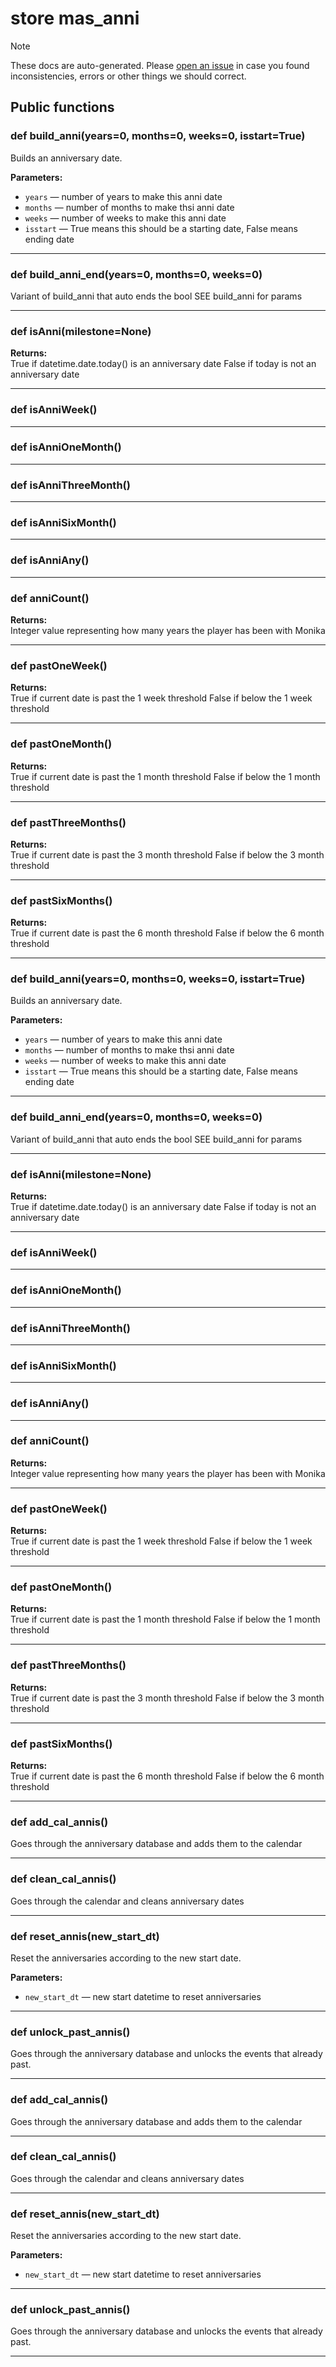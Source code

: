 # store mas_anni

> [!NOTE]
> These docs are auto-generated. Please [open an issue](https://github.com/Friends-of-Monika/mas-docs/issues/new)
> in case you found inconsistencies, errors or other things we should correct.

## Public functions

### def build_anni(years=0, months=0, weeks=0, isstart=True)

Builds an anniversary date.

**Parameters:**
- `years` &mdash; number of years to make this anni date
- `months` &mdash; number of months to make thsi anni date
- `weeks` &mdash; number of weeks to make this anni date
- `isstart` &mdash; True means this should be a starting date, False means ending date


---

### def build_anni_end(years=0, months=0, weeks=0)

Variant of build_anni that auto ends the bool  SEE build_anni for params

---

### def isAnni(milestone=None)

**Returns:**<br>
True if datetime.date.today() is an anniversary date False if today is not an anniversary date

---

### def isAnniWeek()

---

### def isAnniOneMonth()

---

### def isAnniThreeMonth()

---

### def isAnniSixMonth()

---

### def isAnniAny()

---

### def anniCount()

**Returns:**<br>
Integer value representing how many years the player has been with Monika

---

### def pastOneWeek()

**Returns:**<br>
True if current date is past the 1 week threshold False if below the 1 week threshold

---

### def pastOneMonth()

**Returns:**<br>
True if current date is past the 1 month threshold False if below the 1 month threshold

---

### def pastThreeMonths()

**Returns:**<br>
True if current date is past the 3 month threshold False if below the 3 month threshold

---

### def pastSixMonths()

**Returns:**<br>
True if current date is past the 6 month threshold False if below the 6 month threshold

---

### def build_anni(years=0, months=0, weeks=0, isstart=True)

Builds an anniversary date.

**Parameters:**
- `years` &mdash; number of years to make this anni date
- `months` &mdash; number of months to make thsi anni date
- `weeks` &mdash; number of weeks to make this anni date
- `isstart` &mdash; True means this should be a starting date, False means ending date


---

### def build_anni_end(years=0, months=0, weeks=0)

Variant of build_anni that auto ends the bool  SEE build_anni for params

---

### def isAnni(milestone=None)

**Returns:**<br>
True if datetime.date.today() is an anniversary date False if today is not an anniversary date

---

### def isAnniWeek()

---

### def isAnniOneMonth()

---

### def isAnniThreeMonth()

---

### def isAnniSixMonth()

---

### def isAnniAny()

---

### def anniCount()

**Returns:**<br>
Integer value representing how many years the player has been with Monika

---

### def pastOneWeek()

**Returns:**<br>
True if current date is past the 1 week threshold False if below the 1 week threshold

---

### def pastOneMonth()

**Returns:**<br>
True if current date is past the 1 month threshold False if below the 1 month threshold

---

### def pastThreeMonths()

**Returns:**<br>
True if current date is past the 3 month threshold False if below the 3 month threshold

---

### def pastSixMonths()

**Returns:**<br>
True if current date is past the 6 month threshold False if below the 6 month threshold

---

### def add_cal_annis()

Goes through the anniversary database and adds them to the calendar

---

### def clean_cal_annis()

Goes through the calendar and cleans anniversary dates

---

### def reset_annis(new_start_dt)

Reset the anniversaries according to the new start date.

**Parameters:**
- `new_start_dt` &mdash; new start datetime to reset anniversaries


---

### def unlock_past_annis()

Goes through the anniversary database and unlocks the events that already past.

---

### def add_cal_annis()

Goes through the anniversary database and adds them to the calendar

---

### def clean_cal_annis()

Goes through the calendar and cleans anniversary dates

---

### def reset_annis(new_start_dt)

Reset the anniversaries according to the new start date.

**Parameters:**
- `new_start_dt` &mdash; new start datetime to reset anniversaries


---

### def unlock_past_annis()

Goes through the anniversary database and unlocks the events that already past.

---

